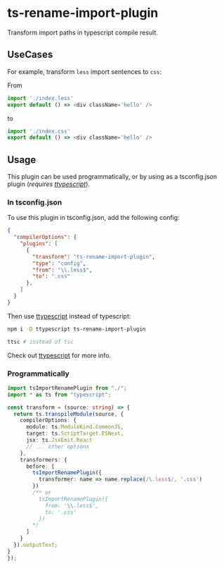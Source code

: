 # ts-rename-import-plugin

Transform import paths in typescript compile result.

## UseCases

For example, transform `less` import sentences to `css`:

From

```typescript
import './index.less'
export default () => <div className='hello' />
```

to

```typescript
import './index.css'
export default () => <div className='hello' />
```

## Usage

This plugin can be used programmatically, or by using as a tsconfig.json plugin (*requires [ttypescript](https://github.com/cevek/ttypescript)*).

### In tsconfig.json

To use this plugin in tsconfig.json, add the following config:

```json
{
  "compilerOptions": {
    "plugins": [
      {
        "transform": "ts-rename-import-plugin",
        "type": "config",
        "from": "\\.less$",
        "to": ".css"
      },
    ]
  }
}
```

Then use [ttypescript](https://github.com/cevek/ttypescript) instead of typescript:

```bash
npm i -D ttypescript ts-rename-import-plugin

ttsc # instead of tsc
```

Check out [ttypescript](https://github.com/cevek/ttypescript) for more info.

### Programmatically

```typescript
import tsImportRenamePlugin from "./";
import * as ts from "typescript";

const transform = (source: string) => {
  return ts.transpileModule(source, {
    compilerOptions: {
      module: ts.ModuleKind.CommonJS,
      target: ts.ScriptTarget.ESNext,
      jsx: ts.JsxEmit.React
      // ... other options
    },
    transformers: {
      before: [
        tsImportRenamePlugin({
          transformer: name => name.replace(/\.less$/, '.css')
        })
        /** or
          tsImportRenamePlugin({
            from: '\\.less$',
            to: '.css'
          })
        */
      ]
    }
  }).outputText;
}
});
```
